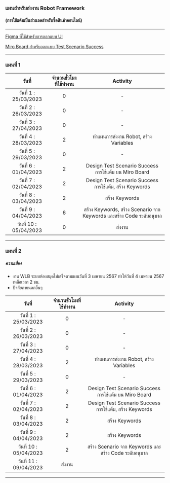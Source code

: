 ### แผนสำหรับส่งงาน Robot Framework
#### (การใช้แต้มเป็นส่วนลดสำหรับซื้อสินค้าออนไลน์)

---

[Figma ที่ใช้สำหรับการออกแบบ UI](https://www.figma.com/file/UOcQhT9hPjlmqRAH8k4jNE/Web-SCK?type=design&node-id=52-2289&mode=design&t=R1kg2GCkkdk50QRF-0)



[Miro Board สำหรับออกแบบ Test Scenario Success ](https://miro.com/app/board/uXjVKcyxM6s=/?moveToWidget=3458764583831527361&cot=14)

---

### แผนที่ 1
|วันที่|จำนวนชั่วโมงที่ใช้ทำงาน|Activity|
|:----:|:----:|:----:|
|วันที่ 1 : 25/03/2023|0|-|
|วันที่ 2 : 26/03/2023|0|-|
|วันที่ 3 : 27/04/2023|0|-|
|วันที่ 4 : 28/03/2023|2|ทำแผนการส่งงาน Robot, สร้าง Variables|
|วันที่ 5 : 29/03/2023|0|-|
|วันที่ 6 : 01/04/2023|2|Design Test Scenario Success การใช้แต้ม บน Miro Board|
|วันที่ 7 : 02/04/2023|2|Design Test Scenario Success การใช้แต้ม, สร้าง Keywords|
|วันที่ 8 : 03/04/2023|2|สร้าง Keywords |
|วันที่ 9 : 04/04/2023|6|สร้าง Keywords, สร้าง Scenario จาก Keywords และสร้าง Code ระดับอนุบาล|
|วันที่ 10 : 05/04/2023|0|ส่งงาน|

---

### แผนที่ 2
##### ความเสี่ยง 
- งาน WLB ระบบห้องสมุดไม่เสร็จตามแผนวันที่ 3 เมษายน 2567 ทำให้วันที่ 4 เมษายน 2567 เหลือเวลา 2 ชม.
- ปัจจัยภายนอกอื่นๆ

|วันที่|จำนวนชั่วโมงที่ใช้ทำงาน|Activity|
|:----:|:----:|:----:|
|วันที่ 1 : 25/03/2023|0|-|
|วันที่ 2 : 26/03/2023|0|-|
|วันที่ 3 : 27/04/2023|0|-|
|วันที่ 4 : 28/03/2023|2|ทำแผนการส่งงาน Robot, สร้าง Variables|
|วันที่ 5 : 29/03/2023|0|-|
|วันที่ 6 : 01/04/2023|2|Design Test Scenario Success การใช้แต้ม บน Miro Board|
|วันที่ 7 : 02/04/2023|2|Design Test Scenario Success การใช้แต้ม, สร้าง Keywords|
|วันที่ 8 : 03/04/2023|2|สร้าง Keywords |
|วันที่ 9 : 04/04/2023|2|สร้าง Keywords |
|วันที่ 10 : 05/04/2023|2|สร้าง Scenario จาก Keywords และสร้าง Code ระดับอนุบาล|
|วันที่ 11 : 09/04/2023|ส่งงาน|

---